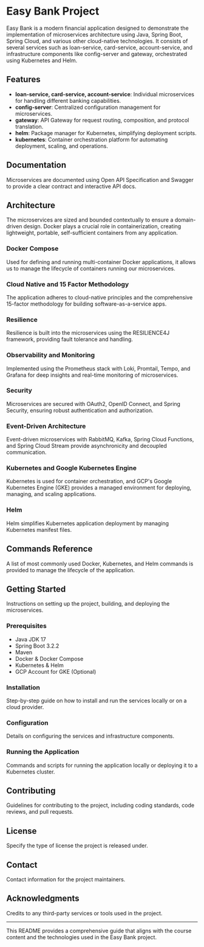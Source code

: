 # Easy Bank Project

Easy Bank is a modern financial application designed to demonstrate the implementation of microservices architecture using Java, Spring Boot, Spring Cloud, and various other cloud-native technologies. It consists of several services such as loan-service, card-service, account-service, and infrastructure components like config-server and gateway, orchestrated using Kubernetes and Helm.

## Features

- **loan-service, card-service, account-service**: Individual microservices for handling different banking capabilities.
- **config-server**: Centralized configuration management for microservices.
- **gateway**: API Gateway for request routing, composition, and protocol translation.
- **helm**: Package manager for Kubernetes, simplifying deployment scripts.
- **kubernetes**: Container orchestration platform for automating deployment, scaling, and operations.

## Documentation

Microservices are documented using Open API Specification and Swagger to provide a clear contract and interactive API docs.

## Architecture

The microservices are sized and bounded contextually to ensure a domain-driven design. Docker plays a crucial role in containerization, creating lightweight, portable, self-sufficient containers from any application.

### Docker Compose

Used for defining and running multi-container Docker applications, it allows us to manage the lifecycle of containers running our microservices.

### Cloud Native and 15 Factor Methodology

The application adheres to cloud-native principles and the comprehensive 15-factor methodology for building software-as-a-service apps.

### Resilience

Resilience is built into the microservices using the RESILIENCE4J framework, providing fault tolerance and handling.

### Observability and Monitoring

Implemented using the Prometheus stack with Loki, Promtail, Tempo, and Grafana for deep insights and real-time monitoring of microservices.

### Security

Microservices are secured with OAuth2, OpenID Connect, and Spring Security, ensuring robust authentication and authorization.

### Event-Driven Architecture

Event-driven microservices with RabbitMQ, Kafka, Spring Cloud Functions, and Spring Cloud Stream provide asynchronicity and decoupled communication.

### Kubernetes and Google Kubernetes Engine

Kubernetes is used for container orchestration, and GCP's Google Kubernetes Engine (GKE) provides a managed environment for deploying, managing, and scaling applications.

### Helm

Helm simplifies Kubernetes application deployment by managing Kubernetes manifest files.

## Commands Reference

A list of most commonly used Docker, Kubernetes, and Helm commands is provided to manage the lifecycle of the application.

## Getting Started

Instructions on setting up the project, building, and deploying the microservices.

### Prerequisites

- Java JDK 17
- Spring Boot 3.2.2
- Maven
- Docker & Docker Compose
- Kubernetes & Helm
- GCP Account for GKE (Optional)

### Installation

Step-by-step guide on how to install and run the services locally or on a cloud provider.

### Configuration

Details on configuring the services and infrastructure components.

### Running the Application

Commands and scripts for running the application locally or deploying it to a Kubernetes cluster.

## Contributing

Guidelines for contributing to the project, including coding standards, code reviews, and pull requests.

## License

Specify the type of license the project is released under.

## Contact

Contact information for the project maintainers.

## Acknowledgments

Credits to any third-party services or tools used in the project.

---

This README provides a comprehensive guide that aligns with the course content and the technologies used in the Easy Bank project.
